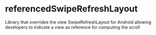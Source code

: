 referencedSwipeRefreshLayout
============================

Library that overrides the view SwipeRefreshLayout for Android allowing developers to indicate a view as reference for computing the scroll
